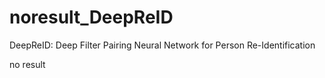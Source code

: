 # noresult_DeepReID
DeepReID: Deep Filter Pairing Neural Network for Person Re-Identification

no result
